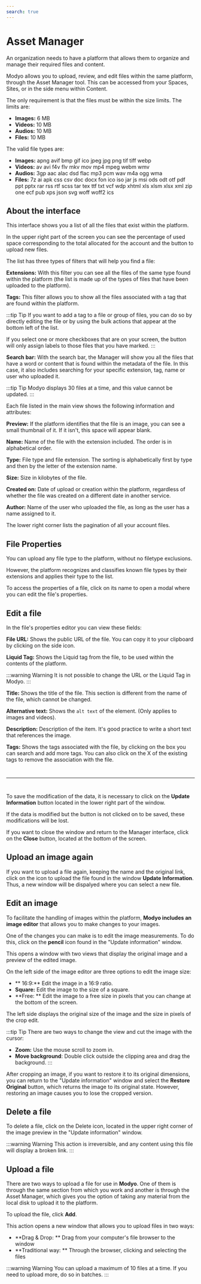 ```yaml
---
search: true
---
```


# Asset Manager

An organization needs to have a platform that allows them to organize and manage their required files and content.

Modyo allows you to upload, review, and edit files within the same platform, through the Asset Manager tool. This can be accessed from your Spaces, Sites, or in the side menu within Content. 

The only requirement is that the files must be within the size limits. The limits are:

- **Images:** 6 MB
- **Videos:** 10 MB
- **Audios:** 10 MB
- **Files:** 10 MB

The valid file types are:

- **Images:** apng avif bmp gif ico jpeg jpg png tif tiff webp
- **Videos:** av avi f4v flv mkv mov mp4 mpeg webm wmv
- **Audios:** 3gp aac alac dsd flac mp3 pcm wav m4a ogg wma
- **Files:** 7z ai apk css csv doc docx fon ico iso jar js msi ods odt otf pdf ppt pptx rar rss rtf scss tar tex ttf txt vcf wdp xhtml xls xlsm xlsx xml zip one ecf pub xps json svg woff woff2 ics


## About the interface

This interface shows you a list of all the files that exist within the platform.

In the upper right part of the screen you can see the percentage of used space corresponding to the total allocated for the account and the button to upload new files.

The list has three types of filters that will help you find a file:

**Extensions:** With this filter you can see all the files of the same type found within the platform (the list is made up of the types of files that have been uploaded to the platform).

**Tags:** This filter allows you to show all the files associated with a tag that are found within the platform.

:::tip Tip
If you want to add a tag to a file or group of files, you can do so by directly editing the file or by using the bulk actions that appear at the bottom left of the list. 

If you select one or more checkboxes that are on your screen, the button will only assign labels to those files that you have marked.
:::

**Search bar:** With the search bar, the Manager will show you all the files that have a word or content that is found within the metadata of the file. In this case, it also includes searching for your specific extension, tag, name or user who uploaded it.

:::tip Tip
Modyo displays 30 files at a time, and this value cannot be updated.
:::

Each file listed in the main view shows the following information and attributes:

**Preview:** If the platform identifies that the file is an image, you can see a small thumbnail of it. If it isn't, this space will appear blank.

**Name:** Name of the file with the extension included. The order is in alphabetical order.

**Type:** File type and file extension. The sorting is alphabetically first by type and then by the letter of the extension name.

**Size:** Size in kilobytes of the file.

**Created on:** Date of upload or creation within the platform, regardless of whether the file was created on a different date in another service.

**Author:** Name of the user who uploaded the file, as long as the user has a name assigned to it.

The lower right corner lists the pagination of all your account files.


## File Properties
You can upload any file type to the platform, without no filetype exclusions.

However, the platform recognizes and classifies known file types by their extensions and applies their type to the list.

To access the properties of a file, click on its name to open a modal where you can edit the file's properties.

## Edit a file
In the file's properties editor you can view these fields:

**File URL:** Shows the public URL of the file. You can copy it to your clipboard by clicking on the side icon.

**Liquid Tag:** Shows the Liquid tag from the file, to be used within the contents of the platform.

:::warning Warning
It is not possible to change the URL or the Liquid Tag in Modyo.
:::

**Title:** Shows the title of the file. This section is different from the name of the file, which cannot be changed.

**Alternative text:** Shows the ```alt text``` of the element. (Only applies to images and videos).

**Description:** Description of the item. It's good practice to write a short text that references the image.

**Tags:** Shows the tags associated with the file, by clicking on the box you can search and add more tags. You can also click on the X of the existing tags to remove the association with the file.

<hr style="margin: 40px 0;" />

To save the modification of the data, it is necessary to click on the **Update Information** button located in the lower right part of the window.

If the data is modified but the button is not clicked on to be saved, these modifications will be lost.

If you want to close the window and return to the Manager interface, click on the **Close** button, located at the bottom of the screen.

## Upload an image again

If you want to upload a file again, keeping the name and the original link, click on the icon to upload the file found in the window **Update Information**. Thus, a new window will be dispalyed where you can select a new file.

## Edit an image

To facilitate the handling of images within the platform, **Modyo includes an image editor** that allows you to make changes to your images.

One of the changes you can make is to edit the image measurements. To do this, click on the **pencil** icon found in the "Update information" window.

This opens a window with two views that display the original image and a preview of the edited image.

On the left side of the image editor are three options to edit the image size:

- ** 16:9:** Edit the image in a 16:9 ratio.
- **Square:** Edit the image to the size of a square.
- **Free: ** Edit the image to a free size in pixels that you can change at the bottom of the screen.

The left side displays the original size of the image and the size in pixels of the crop edit.

:::tip Tip
There are two ways to change the view and cut the image with the cursor:

- **Zoom:** Use the mouse scroll to zoom in.
- **Move background**: Double click outside the clipping area and drag the background.
:::

After cropping an image, if you want to restore it to its original dimensions, you can return to the "Update information" window and select the **Restore Original** button, which returns the image to its original state. However, restoring an image causes you to lose the cropped version.

## Delete a file

To delete a file, click on the Delete icon, located in the upper right corner of the image preview in the "Update information" window.

:::warning Warning
This action is irreversible, and any content using this file will display a broken link.
:::

## Upload a file

There are two ways to upload a file for use in **Modyo**. One of them is through the same section from which you work and another is through the Asset Manager, which gives you the option of taking any material from the local disk to upload it to the platform.

To upload the file, click **Add**.

This action opens a new window that allows you to upload files in two ways:

- **Drag & Drop: ** Drag from your computer's file browser to the window
- **Traditional way: ** Through the browser, clicking and selecting the files

:::warning Warning
You can upload a maximum of 10 files at a time. If you need to upload more, do so in batches.
:::
